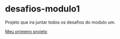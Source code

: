 # desafios-modulo1
 Projeto que ira juntar todos os desafios do modulo um. 

[Meu primeiro projeto](https://github.com/Moreira-89/desafios-modulo1/blob/28696135c523072215e85ebaa6ef0d1fa76ab887/pagina01/desafio001/d01.html)
